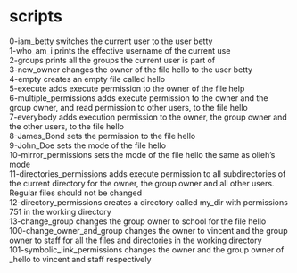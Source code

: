 # scripts 
0-iam_betty switches the current user to the user betty<br>
1-who_am_i prints the effective username of the current use<br>
2-groups prints all the groups the current user is part of<br>
3-new_owner changes the owner of the file hello to the user betty<br>
4-empty creates an empty file called hello<br>
5-execute adds execute permission to the owner of the file help<br>
6-multiple_permissions  adds execute permission to the owner and the group owner, and read permission to other users, to the file hello<br>
7-everybody adds execution permission to the owner, the group owner and the other users, to the file hello<br>
8-James_Bond sets the permission to the file hello<br>
9-John_Doe sets the mode of the file hello<br>
10-mirror_permissions sets the mode of the file hello the same as olleh’s mode<br> 
11-directories_permissions adds execute permission to all subdirectories of the current directory for the owner, the group owner and all other users. Regular files should not be changed<br>
12-directory_permissions creates a directory called my_dir with permissions 751 in the working directory<br>
13-change_group changes the group owner to school for the file hello<br>
100-change_owner_and_group changes the owner to vincent and the group owner to staff for all the files and directories in the working directory<br>
101-symbolic_link_permissions changes the owner and the group owner of _hello to vincent and staff respectively<br>

